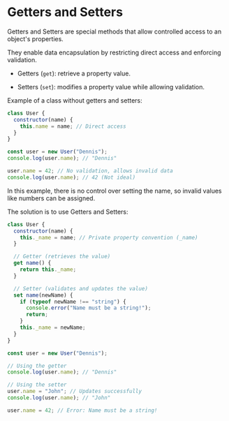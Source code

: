 # Getters and Setters

Getters and Setters are special methods that allow controlled access to an object's properties.

They enable data encapsulation by restricting direct access and enforcing validation.

- Getters (`get`): retrieve a property value.

- Setters (`set`): modifies a property value while allowing validation.

Example of a class without getters and setters:

```js
class User {
  constructor(name) {
    this.name = name; // Direct access
  }
}

const user = new User("Dennis");
console.log(user.name); // "Dennis"

user.name = 42; // No validation, allows invalid data
console.log(user.name); // 42 (Not ideal)
```

In this example, there is no control over setting the name, so invalid values like numbers can be assigned.

The solution is to use Getters and Setters:

```js
class User {
  constructor(name) {
    this._name = name; // Private property convention (_name)
  }

  // Getter (retrieves the value)
  get name() {
    return this._name;
  }

  // Setter (validates and updates the value)
  set name(newName) {
    if (typeof newName !== "string") {
      console.error("Name must be a string!");
      return;
    }
    this._name = newName;
  }
}

const user = new User("Dennis");

// Using the getter
console.log(user.name); // "Dennis"

// Using the setter
user.name = "John"; // Updates successfully
console.log(user.name); // "John"

user.name = 42; // Error: Name must be a string!
```


